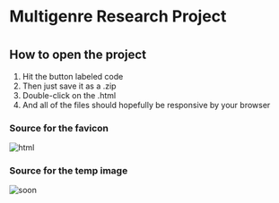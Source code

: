 # Multigenre Research Project
#
## How to open the project 
1. Hit the button labeled code
2. Then just save it as a .zip
3. Double-click on the .html
4. And all of the files should hopefully be responsive by your browser

### Source for the favicon
![html](https://user-images.githubusercontent.com/43674484/167668782-a205bd48-2701-492f-94b7-820fdb3b06ff.png)

### Source for the temp image
![soon](https://user-images.githubusercontent.com/43674484/167668843-97819fad-b202-4eab-b313-8cfca5c5ebd3.png)
